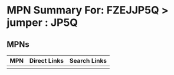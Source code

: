 



# MPN Summary For: FZEJJP5Q > jumper : JP5Q

## MPNs
  

|MPN|Direct Links|Search Links|
| :--- | :--- | :--- |
||||
